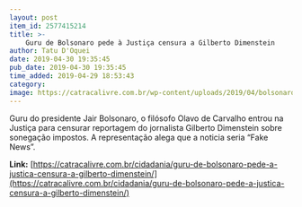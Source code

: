 ```yaml
---
layout: post
item_id: 2577415214
title: >-
    Guru de Bolsonaro pede à Justiça censura a Gilberto Dimenstein
author: Tatu D'Oquei
date: 2019-04-30 19:35:45
pub_date: 2019-04-30 19:35:45
time_added: 2019-04-29 18:53:43
category: 
image: https://catracalivre.com.br/wp-content/uploads/2019/04/bolsonaro-olavo-3.jpg
---
```


Guru do presidente Jair Bolsonaro, o filósofo Olavo de Carvalho entrou na Justiça para censurar reportagem do jornalista Gilberto Dimenstein sobre sonegação impostos. A representação alega que a noticia seria “Fake News”.

**Link:** [https://catracalivre.com.br/cidadania/guru-de-bolsonaro-pede-a-justica-censura-a-gilberto-dimenstein/](https://catracalivre.com.br/cidadania/guru-de-bolsonaro-pede-a-justica-censura-a-gilberto-dimenstein/)

